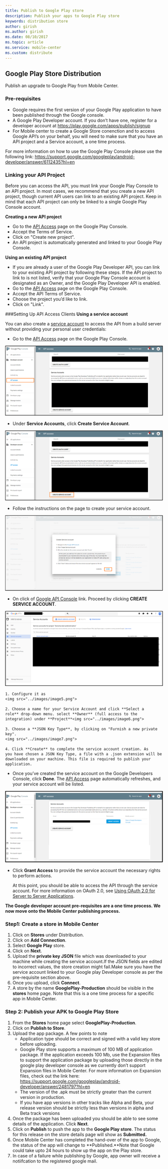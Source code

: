 ```yaml
---
title: Publish to Google Play store
description: Publish your apps to Google Play store
keywords: distribution store
author: girish
ms.author: girish
ms.date: 08/10/2017
ms.topic: article
ms.service: mobile-center
ms.custom: distribute
---
```


## Google Play Store Distribution 

Publish an upgrade to Google Play from Mobile Center.

### Pre-requisites

* Google requires the first version of your Google Play application to have been published through the Google console.
* A Google Play Developer account. If you don’t have one, register for a developer account at
<https://play.google.com/apps/publish/signup>
* For Mobile center to create a Google Store conenction and to access Google API’s on your behalf, you will need to make sure that you have an API project and a Service account, a one time process.

For more information on how to use the Google Play Console please use the following link:
<https://support.google.com/googleplay/android-developer/answer/6112435?hl=en>

### Linking your API Project

Before you can access the API, you must link your Google Play Console to an API project. In most cases, we recommend that you create a new API project, though current API users can link to an existing API project. Keep in mind that each API project can only be linked to a single Google Play Console account.

**Creating a new API project**

* Go to the [API Access](https://play.google.com/apps/publish/#ApiAccessPlace) page on the Google Play Console.
* Accept the Terms of Service.
* Click on "Create new project".
* An API project is automatically generated and linked to your Google Play Console.

**Using an existing API project**

* If you are already a user of the Google Play Developer API, you can link to your existing API project by following these steps. If the API project to link to is not listed, verify that your Google Play Console account is designated as an Owner, and the Google Play Developer API is enabled.
* Go to the [API Access](https://play.google.com/apps/publish/#ApiAccessPlace) page on the Google Play Console.
* Accept the API Terms of Service.
* Choose the project you’d like to link.
* Click on "Link".


###Setting Up API Access Clients
**Using a service account**

You can also create a [service account](https://developers.google.com/accounts/docs/OAuth2ServiceAccount) to access the API from a build server without providing your personal user credentials:

*   Go to the [API Access](https://play.google.com/apps/publish/#ApiAccessPlace) page on the Google Play Console.
<img src="..//images/image1.png">

*   Under **Service Accounts**, click **Create Service Account**.
<img src=".././images/image2.png">

*   Follow the instructions on the page to create your service account.
<img src="../images/image3.png">

*   On click of [Google API Console](https://play.google.com/apps/publish/#ApiAccessPlace) link. Proceed by clicking **CREATE SERVICE ACCOUNT**.
<img src="../images/image4.png">

    1. Configure it as
    <img src="../images/image5.png">

    2. Choose a name for your Service Account and click **Select a role** drop-down menu. select **Owner** (full access to the integration) under **Project**<img src="../images/image6.png">

    3. Choose a **JSON Key Type**, by clicking on "Furnish a new private key".
    <img src="../images/image7.png">

    4. Click **Create** to complete the service account creation. As you have chosen a JSON Key Type, a file with a .json extension will be downloaded on your machine. This file is required to publish your application.

*   Once you’ve created the service account on the Google Developers Console, click **Done**. The [API Access](https://play.google.com/apps/publish/#ApiAccessPlace) page automatically refreshes, and your service account will be listed.
<img src="../images/image8.png">

*   Click **Grant Access** to provide the service account the necessary rights to perform actions.

    At this point, you should be able to access the API through the service account. For more information on OAuth 2.0, see [Using OAuth 2.0 for Server to Server Applications](https://developers.google.com/accounts/docs/OAuth2ServiceAccount).

**The Google developer account pre-requisites are a one time process. We now move onto the Mobile Center publishing process.**

### Step1: Create a store in Mobile Center

1. Click on **Stores** under Distribution. 
2. Click on **Add Connection**.
3. Select **Google Play** store.
4. Click on **Next**.
5. Upload the **private key JSON** file which was downloaded to your machine while creating the service account.If the JSON fields are edited to incorrect values, the store creation might fail.Make sure you have the service account linked to your Google play Developer console as per the pre-requisite section above. 
6. Once you upload, click **Connect**.
7. A store by the name **GooglePlay-Production** should be visible in the **stores** home page. Note that this is a one time process for a specific app in Mobile Center.

### Step 2: Publish your APK to Google Play Store

1. From the **Stores** home page select **GooglePlay-Production**.
2. Click on **Publish to Store**.
3. Upload the app package. A few points to note
    * Application type should be correct and signed with a valid key store before uploading.
    * Google Play store supports a maximum of 100 MB of application package. If the application exceeds 100 Mb, use the Expansion files to support the application package by uploading those directly in the google play developer console as we currently don’t support Expansion files in Mobile Center. For more information on Expansion files, check out the link here:   
    <https://support.google.com/googleplay/android-developer/answer/2481797?hl=en>
    * The version of the .apk must be strictly greater than the current version in production.
    * If you have app versions in other tracks like Alpha and Beta, your release version should be strictly less than versions in alpha and Beta track versions
4. Once the package has been uploaded you should be able to see some details of the application. Click **Next**.
5. Click on **Publish** to push the app to the **Google Play store**. The status for this release on the store details page will show as **Submitted.**
6. Once Mobile Center has completed the hand-over of the app to Google, the status of the app will change to **Published.**Note that Google could take upto 24 hours to show up the app on the Play store.
7. In case of a failure while publishing by Google, app owner will receive a notiifcation to the registered google mail. 






